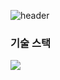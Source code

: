 ![header](https://capsule-render.vercel.app/api?type=waving&color=auto&height=300&section=header&text=Welcome%20&fontSize=90)

### 기술 스택
<img src="https://img.shields.io/badge/javascript-F7DF1E?style=flat-squre&logo=JavaScript&logoColor=black">


<!--
**hyunwoomemo/hyunwoomemo** is a ✨ _special_ ✨ repository because its `README.md` (this file) appears on your GitHub profile.

Here are some ideas to get you started:

- 🔭 I’m currently working on ...
- 🌱 I’m currently learning ...
- 👯 I’m looking to collaborate on ...
- 🤔 I’m looking for help with ...
- 💬 Ask me about ...
- 📫 How to reach me: ...
- 😄 Pronouns: ...
- ⚡ Fun fact: ...
-->
